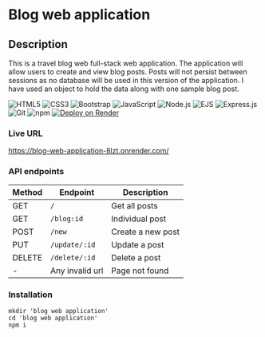 # Blog web application

## Description

This is a travel blog web full-stack web application. The application will allow users to create and view blog posts. Posts will not persist between sessions as no database will be used in this version of the application. I have used an object to hold the data along with one sample blog post.

![HTML5](https://img.shields.io/badge/HTML5-e34c26?style=for-the-badge&logo=html5&logoColor=white)
![CSS3](https://img.shields.io/badge/CSS3-264de4?style=for-the-badge&logo=css3&logoColor=white)
![Bootstrap](https://img.shields.io/badge/Bootstrap-7952B3?style=for-the-badge&logo=bootstrap&logoColor=white)
![JavaScript](https://img.shields.io/badge/JavaScript-f7df1e?style=for-the-badge&logo=javascript&logoColor=black)
![Node.js](https://img.shields.io/badge/Node.js-339933?style=for-the-badge&logo=node.js&logoColor=white)
![EJS](https://img.shields.io/badge/EJS-323330?style=for-the-badge&logo=ejs&logoColor=white)
![Express.js](https://img.shields.io/badge/Express.js-000000?style=for-the-badge&logo=express&logoColor=white)
![Git](https://img.shields.io/badge/Git-F05032?style=for-the-badge&logo=git&logoColor=white)
![npm](https://img.shields.io/badge/npm-CB3837?style=for-the-badge&logo=npm&logoColor=white)
[![Deploy on Render](https://img.shields.io/badge/Deployed%20on-Render-00979D?style=for-the-badge&logo=render&logoColor=white)](https://your-app.onrender.com)


### Live URL
https://blog-web-application-8lzt.onrender.com/

### API endpoints

| Method | Endpoint         | Description         |
|--------|------------------|---------------------|
| GET    | `/`              | Get all posts       |
| GET    | `/blog:id`       | Individual post     |
| POST   | `/new`           | Create a new post   |
| PUT    | `/update/:id`    | Update a post       |
| DELETE | `/delete/:id`    | Delete a post       |
|   -    | Any invalid url  | Page not found      |


### Installation
```
mkdir 'blog web application'
cd 'blog web application'
npm i
```
